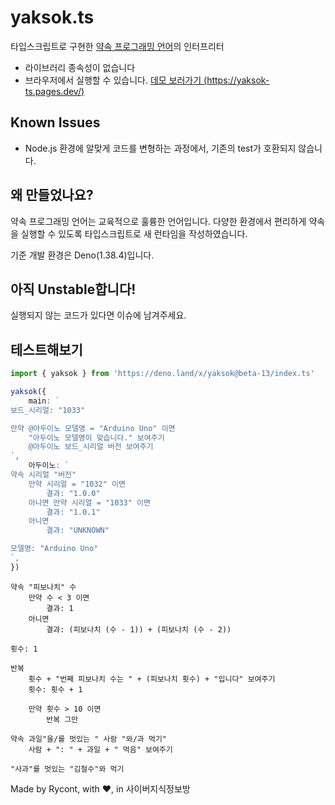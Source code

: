 # yaksok.ts

타입스크립트로 구현한 [약속 프로그래밍 언어](http://yaksok.org/)의 인터프리터

-   라이브러리 종속성이 없습니다
-   브라우저에서 실행할 수 있습니다. [데모 보러가기 (https://yaksok-ts.pages.dev/)](https://yaksok-ts.pages.dev/)

## Known Issues

- Node.js 환경에 알맞게 코드를 변형하는 과정에서, 기존의 test가 호환되지 않습니다.

## 왜 만들었나요?

약속 프로그래밍 언어는 교육적으로 훌륭한 언어입니다. 다양한 환경에서 편리하게 약속을 실행할 수 있도록 타입스크립트로 새 런타임을 작성하였습니다.

기준 개발 환경은 Deno(1.38.4)입니다.

## 아직 Unstable합니다!

실행되지 않는 코드가 있다면 이슈에 남겨주세요.

## 테스트해보기

```typescript
import { yaksok } from 'https://deno.land/x/yaksok@beta-13/index.ts'

yaksok({
    main: `
보드_시리얼: "1033"

만약 @아두이노 모델명 = "Arduino Uno" 이면
    "아두이노 모델명이 맞습니다." 보여주기
    @아두이노 보드_시리얼 버전 보여주기
`,
    아두이노: `
약속 시리얼 "버전"
    만약 시리얼 = "1032" 이면
        결과: "1.0.0"
    아니면 만약 시리얼 = "1033" 이면
        결과: "1.0.1"
    아니면
        결과: "UNKNOWN"

모델명: "Arduino Uno"
`,
})
```

```
약속 "피보나치" 수
    만약 수 < 3 이면
        결과: 1
    아니면
        결과: (피보나치 (수 - 1)) + (피보나치 (수 - 2))

횟수: 1

반복
    횟수 + "번째 피보나치 수는 " + (피보나치 횟수) + "입니다" 보여주기
    횟수: 횟수 + 1

    만약 횟수 > 10 이면
        반복 그만
```

```
약속 과일"을/를 멋있는 " 사람 "와/과 먹기"
    사람 + ": " + 과일 + " 먹음" 보여주기

"사과"를 멋있는 "김철수"와 먹기
```

Made by Rycont, with ❤️, in 사이버지식정보방
